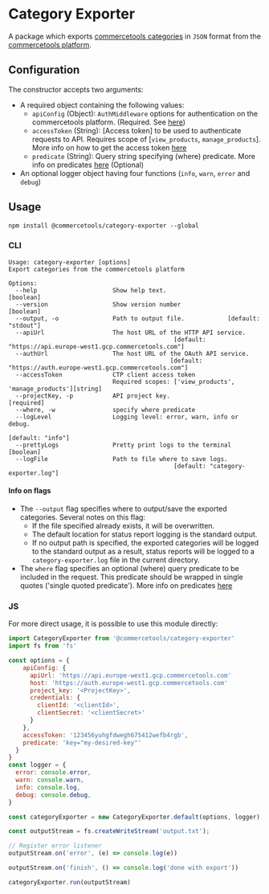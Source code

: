 # Category Exporter

A package which exports [commercetools categories](https://docs.commercetools.com/http-api-projects-categories.html) in `JSON` format from the [commercetools platform](https://docs.commercetools.com/).

## Configuration

The constructor accepts two arguments:

- A required object containing the following values:
  - `apiConfig` (Object): `AuthMiddleware` options for authentication on the commercetools platform. (Required. See [here](https://commercetools.github.io/nodejs/sdk/api/sdkMiddlewareAuth.html#named-arguments-options))
  - `accessToken` (String): [Access token] to be used to authenticate requests to API. Requires scope of [`view_products`, `manage_products`]. More info on how to get the access token [here](https://docs.commercetools.com/http-api-authorization.html#authorization-flows)
  - `predicate` (String): Query string specifying (where) predicate. More info on predicates [here](https://docs.commercetools.com/http-api-query-predicates) (Optional)
- An optional logger object having four functions (`info`, `warn`, `error` and `debug`)

## Usage

`npm install @commercetools/category-exporter --global`

### CLI

```
Usage: category-exporter [options]
Export categories from the commercetools platform

Options:
  --help                     Show help text.                           [boolean]
  --version                  Show version number                       [boolean]
  --output, -o               Path to output file.            [default: "stdout"]
  --apiUrl                   The host URL of the HTTP API service.
                                              [default: "https://api.europe-west1.gcp.commercetools.com"]
  --authUrl                  The host URL of the OAuth API service.
                                             [default: "https://auth.europe-west1.gcp.commercetools.com"]
  --accessToken              CTP client access token
                             Required scopes: ['view_products', 'manage_products'][string]
  --projectKey, -p           API project key.                         [required]
  --where, -w                specify where predicate
  --logLevel                 Logging level: error, warn, info or debug.
                                                               [default: "info"]
  --prettyLogs               Pretty print logs to the terminal         [boolean]
  --logFile                  Path to file where to save logs.
                                              [default: "category-exporter.log"]
```

#### Info on flags

- The `--output` flag specifies where to output/save the exported categories. Several notes on this flag:
  - If the file specified already exists, it will be overwritten.
  - The default location for status report logging is the standard output.
  - If no output path is specified, the exported categories will be logged to the standard output as a result, status reports will be logged to a `category-exporter.log` file in the current directory.
- The `where` flag specifies an optional (where) query predicate to be included in the request. This predicate should be wrapped in single quotes ('single quoted predicate'). More info on predicates [here](https://docs.commercetools.com/http-api-query-predicates)

### JS

For more direct usage, it is possible to use this module directly:

```js
import CategoryExporter from '@commercetools/category-exporter'
import fs from 'fs'

const options = {
    apiConfig: {
      apiUrl: 'https://api.europe-west1.gcp.commercetools.com'
      host: 'https://auth.europe-west1.gcp.commercetools.com'
      project_key: '<ProjectKey>',
      credentials: {
        clientId: '<clientId>',
        clientSecret: '<clientSecret>'
      }
    },
    accessToken: '123456yuhgfdwegh675412wefb4rgb',
    predicate: 'key="my-desired-key"'
  }
}
const logger = {
  error: console.error,
  warn: console.warn,
  info: console.log,
  debug: console.debug,
}

const categoryExporter = new CategoryExporter.default(options, logger)

const outputStream = fs.createWriteStream('output.txt');

// Register error listener
outputStream.on('error', (e) => console.log(e))

outputStream.on('finish', () => console.log('done with export'))

categoryExporter.run(outputStream)
```
